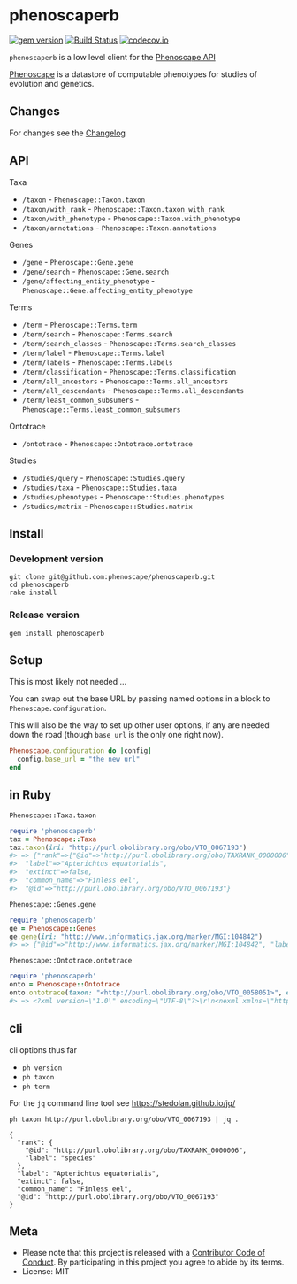 phenoscaperb
============

[![gem version](https://img.shields.io/gem/v/phenoscaperb.svg)](https://rubygems.org/gems/phenoscaperb)
[![Build Status](https://travis-ci.org/phenoscape/phenoscaperb.svg?branch=master)](https://travis-ci.org/phenoscape/phenoscaperb)
[![codecov.io](http://codecov.io/github/phenoscape/phenoscaperb/coverage.svg?branch=master)](http://codecov.io/github/phenoscape/phenoscaperb?branch=master)

`phenoscaperb` is a low level client for the [Phenoscape API][phenoscapeapi]

[Phenoscape][] is a datastore of computable phenotypes for studies of evolution and genetics.

## Changes

For changes see the [Changelog][changelog]

## API

Taxa

* `/taxon` - `Phenoscape::Taxon.taxon`
* `/taxon/with_rank` - `Phenoscape::Taxon.taxon_with_rank`
* `/taxon/with_phenotype` - `Phenoscape::Taxon.with_phenotype`
* `/taxon/annotations` - `Phenoscape::Taxon.annotations`

Genes

* `/gene` - `Phenoscape::Gene.gene`
* `/gene/search` - `Phenoscape::Gene.search`
* `/gene/affecting_entity_phenotype` - `Phenoscape::Gene.affecting_entity_phenotype`

Terms

* `/term` - `Phenoscape::Terms.term`
* `/term/search` - `Phenoscape::Terms.search`
* `/term/search_classes` - `Phenoscape::Terms.search_classes`
* `/term/label` - `Phenoscape::Terms.label`
* `/term/labels` - `Phenoscape::Terms.labels`
* `/term/classification` - `Phenoscape::Terms.classification`
* `/term/all_ancestors` - `Phenoscape::Terms.all_ancestors`
* `/term/all_descendants` - `Phenoscape::Terms.all_descendants`
* `/term/least_common_subsumers` - `Phenoscape::Terms.least_common_subsumers`

Ontotrace

* `/ontotrace` - `Phenoscape::Ontotrace.ontotrace`

Studies

* `/studies/query` - `Phenoscape::Studies.query`
* `/studies/taxa` - `Phenoscape::Studies.taxa`
* `/studies/phenotypes` - `Phenoscape::Studies.phenotypes`
* `/studies/matrix` - `Phenoscape::Studies.matrix`

## Install

### Development version

```
git clone git@github.com:phenoscape/phenoscaperb.git
cd phenoscaperb
rake install
```

### Release version

```
gem install phenoscaperb
```

## Setup

This is most likely not needed ...

You can swap out the base URL by passing named options in a block to `Phenoscape.configuration`.

This will also be the way to set up other user options, if any are needed down the road (though `base_url` is the only one right now).

```ruby
Phenoscape.configuration do |config|
  config.base_url = "the new url"
end
```

## in Ruby

`Phenoscape::Taxa.taxon`

```ruby
require 'phenoscaperb'
tax = Phenoscape::Taxa
tax.taxon(iri: "http://purl.obolibrary.org/obo/VTO_0067193")
#> => {"rank"=>{"@id"=>"http://purl.obolibrary.org/obo/TAXRANK_0000006", "label"=>"species"},
#>  "label"=>"Apterichtus equatorialis",
#>  "extinct"=>false,
#>  "common_name"=>"Finless eel",
#>  "@id"=>"http://purl.obolibrary.org/obo/VTO_0067193"}
```

`Phenoscape::Genes.gene`

```ruby
require 'phenoscaperb'
ge = Phenoscape::Genes
ge.gene(iri: "http://www.informatics.jax.org/marker/MGI:104842")
#> => {"@id"=>"http://www.informatics.jax.org/marker/MGI:104842", "label"=>"Coil", "taxon"=>{"@id"=>"http://purl.obolibrary.org/obo/NCBITaxon_10090", "label"=>"Mus musculus"}}
```

`Phenoscape::Ontotrace.ontotrace`

```ruby
require 'phenoscaperb'
onto = Phenoscape::Ontotrace
onto.ontotrace(taxon: "<http://purl.obolibrary.org/obo/VTO_0058051>", entity: "<http://purl.obolibrary.org/obo/BFO_0000050>", ret: "text")
#> => <?xml version=\"1.0\" encoding=\"UTF-8\"?>\r\n<nexml xmlns=\"http://www.nexml.org/2009\" xmlns:dc=\"http://purl.org/dc/terms/\" xmlns:dwc=\"http://rs.tdwg.org/dwc/terms/\" xmlns:obo=\"http://purl.obolibrary.org/obo/\" xmlns:ps=\"http://vocab.phenoscape.org/\" xmlns:rdfs=\"http://www.w3.org/2000/01/rdf-schema#\" xmlns:xsi=\"http://www.w3.org/2001/XMLSchema-instance\" version=\"0.9\" xsi:schemaLocation=\"http://www.nexml.org/2009 http://www.nexml.org/2009/nexml.xsd http://www.bioontologies.org/obd/schema/pheno http://purl.org/phenoscape/phenoxml.xsd\">\r\n  <meta xsi:type=\"LiteralMeta\" property=\"dc:creator\" />\r\n  <meta xsi:type=\"LiteralMeta\" property=\"dc:description\">Generated from the Phenoscape Knowledgebase on 2017-12-19 by Ontotrace query:\r\n* taxa: &lt;http://purl.obolibrary.org/obo/VTO_0058051&gt;\r\n* entities: &lt;http://purl.obolibrary.org/obo/BFO_0000050&gt;</meta>\r\n  <otus id=\"t4813128d-4f2b-417f-bf5a-d568dd584a64\" />\r\n  <characters id=\"c49fb5508-08a8-4252-93eb-50ac042eca46\" xsi:type=\"StandardCells\" otus=\"t4813128d-4f2b-417f-bf5a-d568dd584a64\">\r\n    <format />\r\n    <matrix />\r\n  </characters>\r\n  <trees id=\"t416da46f-0871-4c9a-ae39-43edbe473b6d\" otus=\"t4813128d-4f2b-417f-bf5a-d568dd584a64\" />\r\n</nexml>\r\n
```

## cli

cli options thus far

* `ph version`
* `ph taxon`
* `ph term`

For the `jq` command line tool see <https://stedolan.github.io/jq/>

```
ph taxon http://purl.obolibrary.org/obo/VTO_0067193 | jq .
```

```
{
  "rank": {
    "@id": "http://purl.obolibrary.org/obo/TAXRANK_0000006",
    "label": "species"
  },
  "label": "Apterichtus equatorialis",
  "extinct": false,
  "common_name": "Finless eel",
  "@id": "http://purl.obolibrary.org/obo/VTO_0067193"
}
```

## Meta

* Please note that this project is released with a [Contributor Code of Conduct](CONDUCT.md). By participating in this project you agree to abide by its terms.
* License: MIT

[Phenoscape]: http://kb.phenoscape.org
[phenoscapeapi]: http://kb.phenoscape.org/apidocs/#/
[changelog]: https://github.com/sckott/phenoscaperb/blob/master/CHANGELOG.md
